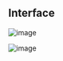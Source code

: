 ## Interface

![image](https://github.com/Pramod2021-24IT/Games/assets/95674009/c29fa93a-4840-4ba9-951c-19914b66b7d7)

![image](https://github.com/Pramod2021-24IT/Games/assets/95674009/c07410d8-0bae-4bbe-8d35-18fcd976864e)
